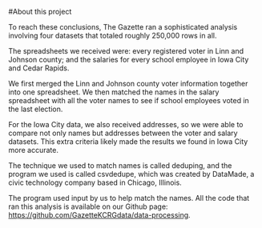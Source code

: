 #About this project

To reach these conclusions, The Gazette ran a sophisticated analysis involving four datasets that totaled roughly 250,000 rows in all.

The spreadsheets we received were: every registered voter in Linn and Johnson county; and the salaries for every school employee in Iowa City and Cedar Rapids.

We first merged the Linn and Johnson county voter information together into one spreadsheet. We then matched the names in the salary spreadsheet with all the voter names to see if school employees voted in the last election.

For the Iowa City data, we also received addresses, so we were able to compare not only names but addresses between the voter and salary datasets. This extra criteria likely made the results we found in Iowa City more accurate.

The technique we used to match names is called deduping, and the program we used is called csvdedupe, which was created by DataMade, a civic technology company based in Chicago, Illinois.

The program used input by us to help match the names. All the code that ran this analysis is available on our Github page: https://github.com/GazetteKCRGdata/data-processing.